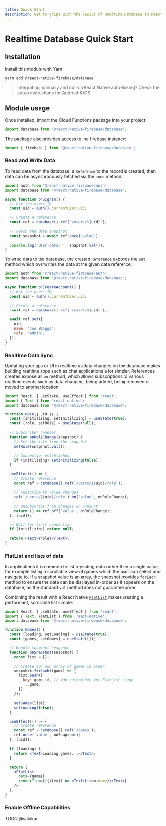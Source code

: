```yaml
---
title: Quick Start
description: Get to grips with the basics of Realtime Database in React Native Firebase
---
```


# Realtime Database Quick Start

## Installation

Install this module with Yarn:

```bash
yarn add @react-native-firebase/database
```

> Integrating manually and not via React Native auto-linking? Check the setup instructions for <Anchor version group href="/android">Android</Anchor> & <Anchor version group href="/ios">iOS</Anchor>.

## Module usage

Once installed, import the Cloud Functions package into your project:

```js
import database from '@react-native-firebase/database';
```

The package also provides access to the firebase instance:

```js
import { firebase } from '@react-native-firebase/database';
```

### Read and Write Data

To read data from the database, a `Reference` to the record is created, then data can be asynchronously fetched via the
`once` method:

```js
import auth from '@react-native-firebase/auth';
import database from '@react-native-firebase/database';

async function onSignIn() {
  // Get the users ID
  const uid = auth().currentUser.uid;
  
  // Create a reference
  const ref = database().ref(`/users/${uid}`);
  
  // Fetch the data snapshot
  const snapshot = await ref.once('value');
  
  console.log('User data: ', snapshot.val());
}
``` 

To write data to the database, the created `Reference` exposes the `set` method which overwrites the data at the given
data reference:

```js
import auth from '@react-native-firebase/auth';
import database from '@react-native-firebase/database';

async function onCreateAccount() {
  // Get the users ID
  const uid = auth().currentUser.uid;
  
  // Create a reference
  const ref = database().ref(`/users/${uid}`);
  
  await ref.set({
    uid,
    name: 'Joe Bloggs',
    role: 'admin',
  });
}
``` 

### Realtime Data Sync

Updating your app or UI in realtime as data changes on the database makes building realtime apps such as chat applications
a lot simpler. References creates expose an `on` method, which allows subscriptions to various realtime events such as
data changing, being added, being removed or moved to another location.

```jsx
import React, { useState, useEffect } from 'react';
import { Text } from 'react-native';
import database from '@react-native-firebase/database';

function Role({ uid }) {
  const [initilizing, setInitilizing] = useState(true);
  const [role, setRole] = useState(null);
  
  // Subscriber handler
  function onRoleChange(snapshot) {
    // Set the role from the snapshot
    setRole(snapshot.val());
    
    // Connection established
    if (initilizing) setInitilizing(false);
  }
  
  useEffect(() => {
    // Create reference
    const ref = database().ref(`/users/${uid}/role`);
    
    // Subscribe to value changes
    ref(`/users/${uid}/role`).on('value', onRoleChange);
    
    // Unsubscribe from changes on unmount
    return () => ref.off('value', onRoleChange);
  }, [uid]);
  
  // Wait for first connection
  if (initilizing) return null;
  
  return <Text>{role}</Text>;
}
```

### FlatList and lists of data

In applications it is common to list repeating data rather than a single value, for example listing a scrollable view of 
games which the user can select and navigate to. If a snapshot value is an array, the snapshot provides `forEach` method
to ensure the data can be displayed in-order as it appears on the database, as the standard `val` method does not 
guarantee order. 

Combining the result with a React Native [`FlatList`](https://facebook.github.io/react-native/docs/flatlist) makes creating
a performant, scrollable list simple:

```jsx
import React, { useState, useEffect } from 'react';
import { Text, FlatList } from 'react-native';
import database from '@react-native-firebase/database';

function Games() {
  const [loading, setLoading] = useState(true);
  const [games, setGames] = useState([]);

  // Handle snapshot response
  function onSnapshot(snapshot) {
    const list = [];
    
    // Create our own array of games in order
    snapshot.forEach((game) => {
      list.push({
        key: game.id, // Add custom key for FlatList usage
        ...game,
      });
    });
    
    setGames(list);
    setLoading(false);
  }

  useEffect(() => {
    // Create reference
    const ref = database().ref(`/games`);
    ref.once('value', onSnapshot);
  }, [uid]);
  
  if (loading) {
    return <Text>Loading games...</Text>;
  }
  
  return (
    <FlatList
      data={games}
      renderItem={({item}) => <Text>{item.name}</Text>}
    />
  );
}
```

### Enable Offline Capabilities

*TODO* @salakar
